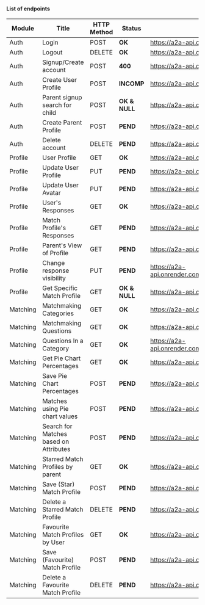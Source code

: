#### List of endpoints 


| Module | Title | HTTP Method | Status | Endpoint URL | Authorization Required |
| ----- | ----------- | ----------- | ------ | ----------------- | ------ | 
| Auth | Login | POST | **OK**  | https://a2a-api.onrender.com/api/v1/login | No |
| Auth | Logout | DELETE | **OK**  | https://a2a-api.onrender.com/api/v1/logout | Yes | 
| Auth | Signup/Create account | POST | **400** | https://a2a-api.onrender.com/api/v1/signup | No | 
| Auth | Create User Profile   | POST | **INCOMP** | https://a2a-api.onrender.com/api/v1/signup-user | Not sure | 
| Auth | Parent signup search for child  | POST | **OK & NULL** | https://a2a-api.onrender.com/api/v1/search-child | No | 
| Auth | Create Parent Profile | POST | **PEND** | https://a2a-api.onrender.com/api/v1/signup-parent | No | 
| Auth | Delete account | DELETE | **PEND** | https://a2a-api.onrender.com/api/v1/delete-account | Yes |
| Profile | User Profile | GET | **OK** | https://a2a-api.onrender.com/api/v1/user_profile | Yes |
| Profile | Update User Profile | PUT | **PEND** | https://a2a-api.onrender.com/api/v1/user_profile/edit | Yes |
| Profile | Update User Avatar | PUT | **PEND** | https://a2a-api.onrender.com/api/v1/user_profile/avatar| Yes |
| Profile | User's Responses  | GET | **OK** | https://a2a-api.onrender.com/api/v1/my_question_answers | Yes | 
| Profile | Match Profile's Responses  | GET | **PEND** | https://a2a-api.onrender.com/api/v1/match_question_answers | Yes | 
| Profile | Parent's View of Profile  | GET | **PEND** | https://a2a-api.onrender.com/api/v1/view-child | Yes | 
| Profile | Change response visibility  | PUT | **PEND** | https://a2a-api.onrender.com/api/v1/toggle_question/[user_question_answer_id] | Yes | 
| Profile | Get Specific Match Profile | GET | **OK & NULL** | https://a2a-api.onrender.com/api/v1/match_profiles/[match_profiles_id] | No | 
| Matching | Matchmaking Categories | GET | **OK** | https://a2a-api.onrender.com/api/v1/matchmaking_categories | No | 
| Matching | Matchmaking Questions | GET | **OK** | https://a2a-api.onrender.com/api/v1/questions | No | 
| Matching | Questions In a Category | GET | **OK** | https://a2a-api.onrender.com/api/v1/questions/matchmaking_category/[match_category_id] | No | 
| Matching | Get Pie Chart Percentages  | GET | **OK** | https://a2a-api.onrender.com/api/v1/category_percentages | Yes | 
| Matching | Save Pie Chart Percentages  | POST | **PEND** | https://a2a-api.onrender.com/api/v1/category_percentages | Yes | 
| Matching | Matches using Pie chart values | POST | **PEND** | https://a2a-api.onrender.com/api/v1/match | Yes | 
| Matching | Search for Matches based on Attributes  | POST | **PEND** | https://a2a-api.onrender.com/api/v1/search-matches | Yes | 
| Matching | Starred Match Profiles by parent | GET | **OK** | https://a2a-api.onrender.com/api/v1/starred_match_profiles | Yes | 
| Matching | Save (Star) Match Profile | POST | **PEND** | https://a2a-api.onrender.com/api/v1/starred_match_profiles | Yes | 
| Matching | Delete a Starred Match Profile | DELETE | **PEND** | https://a2a-api.onrender.com/api/v1/starred_match_profiles/delete | Yes | 
| Matching | Favourite Match Profiles by User | GET | **OK** | https://a2a-api.onrender.com/api/v1/favourited_match_profiles | Yes | 
| Matching | Save (Favourite) Match Profile | POST | **PEND** | https://a2a-api.onrender.com/api/v1/favourited_match_profiles | Yes | 
| Matching | Delete a Favourite Match Profile | DELETE | **PEND** | https://a2a-api.onrender.com/api/v1/favourited_match_profiles/delete | Yes | 